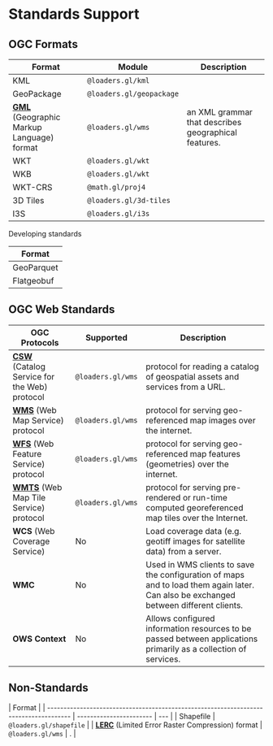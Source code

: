 # Standards Support

## OGC Formats

| Format                                                                       | Module                   | Description                                          |
| ---------------------------------------------------------------------------- | ------------------------ | ---------------------------------------------------- |
| KML                                                                          | `@loaders.gl/kml`        |
| GeoPackage                                                                   | `@loaders.gl/geopackage` |
| [**GML**](/docs/modules/wms/formats/gml) (Geographic Markup Language) format | `@loaders.gl/wms`        | an XML grammar that describes geographical features. |
| WKT                                                                          | `@loaders.gl/wkt`        |
| WKB                                                                          | `@loaders.gl/wkt`        |
| WKT-CRS                                                                      | `@math.gl/proj4`         |                                                      |
| 3D Tiles                                                                     | `@loaders.gl/3d-tiles`   |                                                      |
| I3S                                                                          | `@loaders.gl/i3s`        |                                                      |

Developing standards

| Format     |
| ---------- |
| GeoParquet |
| Flatgeobuf |

## OGC Web Standards

| OGC Protocols                                                                   | Supported         | Description                                                                                                                          |
| ------------------------------------------------------------------------------- | ----------------- | ------------------------------------------------------------------------------------------------------------------------------------ |
| [**CSW**](/docs/modules/wms/formats/csw) (Catalog Service for the Web) protocol | `@loaders.gl/wms` | protocol for reading a catalog of geospatial assets and services from a URL.                                                         |
| [**WMS**](/docs/modules/wms/formats/wms) (Web Map Service) protocol             | `@loaders.gl/wms` | protocol for serving geo-referenced map images over the internet.                                                                    |
| [**WFS**](/docs/modules/wms/formats/wfs) (Web Feature Service) protocol         | `@loaders.gl/wms` | protocol for serving geo-referenced map features (geometries) over the internet.                                                     |
| [**WMTS**](/docs/modules/wms/formats/wmts) (Web Map Tile Service) protocol      | `@loaders.gl/wms` | protocol for serving pre-rendered or run-time computed georeferenced map tiles over the Internet.                                    |
| **WCS** (Web Coverage Service)                                                  | No                | Load coverage data (e.g. geotiff images for satellite data) from a server.                                                           |
| **WMC**                                                                         | No                | Used in WMS clients to save the configuration of maps and to load them again later. Can also be exchanged between different clients. |
| **OWS Context**                                                                 | No                | Allows configured information resources to be passed between applications primarily as a collection of services.                     |

## Non-Standards

| Format                                                                                |
| ------------------------------------------------------------------------------------- | ----------------------- | --- |
| Shapefile                                                                             | `@loaders.gl/shapefile` |
| [**LERC**](/docs/modules/lerc/formats/lerc) (Limited Error Raster Compression) format | `@loaders.gl/wms`       | .   |
